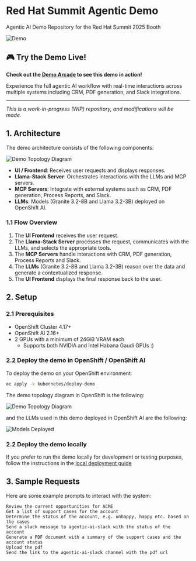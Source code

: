 # Red Hat Summit Agentic Demo

Agentic AI Demo Repository for the Red Hat Summit 2025 Booth

![Demo](./docs/images/demo.gif)

## 🎮 Try the Demo Live!

**Check out the [Demo Arcade](https://interact.redhat.com/share/BgvP9hA8HJrkXtOQbvCj) to see this demo in action!**

Experience the full agentic AI workflow with real-time interactions across multiple systems including CRM, PDF generation, and Slack integrations.

---

*This is a work-in-progress (WIP) repository, and modifications will be made.*

## 1. Architecture

The demo architecture consists of the following components:

![Demo Topology Diagram](./docs/images/demo2.png)

- **UI / Frontend**: Receives user requests and displays responses.
- **Llama-Stack Server**: Orchestrates interactions with the LLMs and MCP servers.
- **MCP Servers**: Integrate with external systems such as CRM, PDF generation, Process Reports, and Slack.
- **LLMs**: Models (Granite 3.2-8B and Llama 3.2-3B) deployed on OpenShift AI.

### 1.1 Flow Overview

1. The **UI Frontend** receives the user request.
2. The **Llama-Stack Server** processes the request, communicates with the LLMs, and selects the appropriate tools.
3. The **MCP Servers** handle interactions with CRM, PDF generation, Process Reports and Slack.
4. The **LLMs** (Granite 3.2-8B and Llama 3.2-3B) reason over the data and generate a contextualized response.
5. The **UI Frontend** displays the final response back to the user.

## 2. Setup

### 2.1 Prerequisites

* OpenShift Cluster 4.17+
* OpenShift AI 2.16+
* 2 GPUs with a minimum of 24GiB VRAM each
    * Supports both NVIDIA and Intel Habana Gaudi GPUs :)

### 2.2 Deploy the demo in OpenShift / OpenShift AI

To deploy the demo on your OpenShift environment:

```sh
oc apply -k kubernetes/deploy-demo
```

The demo topology diagram in OpenShift is the following:

![Demo Topology Diagram](./docs/images/demo1.png)

and the LLMs used in this demo deployed in OpenShift AI are the following:

![Models Deployed](./docs/images/demo3.png)

### 2.2 Deploy the demo locally

If you prefer to run the demo locally for development or testing purposes, follow the instructions in the [local deployment guide](./docs/deploy-demo-local.md)

## 3. Sample Requests

Here are some example prompts to interact with the system:

```
Review the current opportunities for ACME
Get a list of support cases for the account
Determine the status of the account, e.g. unhappy, happy etc. based on the cases
Send a slack message to agentic-ai-slack with the status of the account
Generate a PDF document with a summary of the support cases and the account status
Upload the pdf 
Send the link to the agentic-ai-slack channel with the pdf url
```